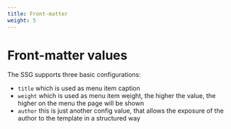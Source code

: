 ```yaml
---
title: Front-matter
weight: 5
---
```


# Front-matter values

The SSG supports three basic configurations:
- `title` which is used as menu item caption
- `weight` which is used as menu item weight, the higher the value, the higher on the menu the page will be shown
- `author` this is just another config value, that allows the exposure of the author to the template in a structured way

